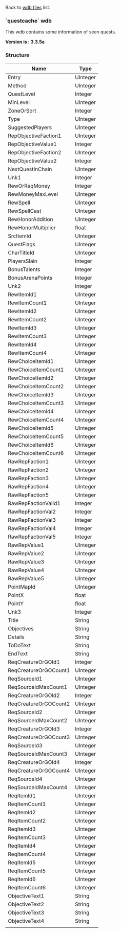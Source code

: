 Back to [wdb files](wdb_files) list.

### \`questcache\` wdb

This wdb contains some information of seen quests.

**Version is : 3.3.5a**

### Structure

| **Name**              | **Type** |
|-----------------------|----------|
| Entry                 | UInteger |
| Method                | UInteger |
| QuestLevel            | Integer  |
| MinLevel              | UInteger |
| ZoneOrSort            | Integer  |
| Type                  | UInteger |
| SuggestedPlayers      | UInteger |
| RepObjectiveFaction1  | UInteger |
| RepObjectiveValue1    | Integer  |
| RepObjectiveFaction2  | UInteger |
| RepObjectiveValue2    | Integer  |
| NextQuestInChain      | UInteger |
| Unk1                  | Integer  |
| RewOrReqMoney         | Integer  |
| RewMoneyMaxLevel      | UInteger |
| RewSpell              | UInteger |
| RewSpellCast          | UInteger |
| RewHonorAddition      | UInteger |
| RewHonorMultiplier    | float    |
| SrcItemId             | UInteger |
| QuestFlags            | UInteger |
| CharTitleId           | UInteger |
| PlayersSlain          | Integer  |
| BonusTalents          | Integer  |
| BonusArenaPoints      | Integer  |
| Unk2                  | Integer  |
| RewItemId1            | UInteger |
| RewItemCount1         | UInteger |
| RewItemId2            | UInteger |
| RewItemCount2         | UInteger |
| RewItemId3            | UInteger |
| RewItemCount3         | UInteger |
| RewItemId4            | UInteger |
| RewItemCount4         | UInteger |
| RewChoiceItemId1      | UInteger |
| RewChoiceItemCount1   | UInteger |
| RewChoiceItemId2      | UInteger |
| RewChoiceItemCount2   | UInteger |
| RewChoiceItemId3      | UInteger |
| RewChoiceItemCount3   | UInteger |
| RewChoiceItemId4      | UInteger |
| RewChoiceItemCount4   | UInteger |
| RewChoiceItemId5      | UInteger |
| RewChoiceItemCount5   | UInteger |
| RewChoiceItemId6      | UInteger |
| RewChoiceItemCount6   | UInteger |
| RawRepFaction1        | UInteger |
| RawRepFaction2        | UInteger |
| RawRepFaction3        | UInteger |
| RawRepFaction4        | UInteger |
| RawRepFaction5        | UInteger |
| RawRepFactionValId1   | Integer  |
| RawRepFactionVal2     | Integer  |
| RawRepFactionVal3     | Integer  |
| RawRepFactionVal4     | Integer  |
| RawRepFactionVal5     | Integer  |
| RawRepValue1          | UInteger |
| RawRepValue2          | UInteger |
| RawRepValue3          | UInteger |
| RawRepValue4          | UInteger |
| RawRepValue5          | UInteger |
| PointMapId            | UInteger |
| PointX                | float    |
| PointY                | float    |
| Unk3                  | Integer  |
| Title                 | String   |
| Objectives            | String   |
| Details               | String   |
| ToDoText              | String   |
| EndText               | String   |
| ReqCreatureOrGOId1    | Integer  |
| ReqCreatureOrGOCount1 | UInteger |
| ReqSourceId1          | UInteger |
| ReqSourceIdMaxCount1  | UInteger |
| ReqCreatureOrGOId2    | Integer  |
| ReqCreatureOrGOCount2 | UInteger |
| ReqSourceId2          | UInteger |
| ReqSourceIdMaxCount2  | UInteger |
| ReqCreatureOrGOId3    | Integer  |
| ReqCreatureOrGOCount3 | UInteger |
| ReqSourceId3          | UInteger |
| ReqSourceIdMaxCount3  | UInteger |
| ReqCreatureOrGOId4    | Integer  |
| ReqCreatureOrGOCount4 | UInteger |
| ReqSourceId4          | UInteger |
| ReqSourceIdMaxCount4  | UInteger |
| ReqItemId1            | UInteger |
| ReqItemCount1         | UInteger |
| ReqItemId2            | UInteger |
| ReqItemCount2         | UInteger |
| ReqItemId3            | UInteger |
| ReqItemCount3         | UInteger |
| ReqItemId4            | UInteger |
| ReqItemCount4         | UInteger |
| ReqItemId5            | UInteger |
| ReqItemCount5         | UInteger |
| ReqItemId6            | UInteger |
| ReqItemCount6         | UInteger |
| ObjectiveText1        | String   |
| ObjectiveText2        | String   |
| ObjectiveText3        | String   |
| ObjectiveText4        | String   |
|                       |          |


